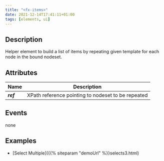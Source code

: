 ```yaml
---
title: "<fx-items>"
date: 2021-12-14T17:41:11+01:00
tags: [elements, ui]
---
```

## Description

Helper element to build a list of items by repeating given template for each
node in the bound nodeset.
 
## Attributes

| Name | Description |
|------|-------------|
| ***ref*** | XPath reference pointing to nodeset to be repeated | - |

## Events

none

## Examples

* [Select Multiple]({{% siteparam "demoUrl" %}}selects3.html)


